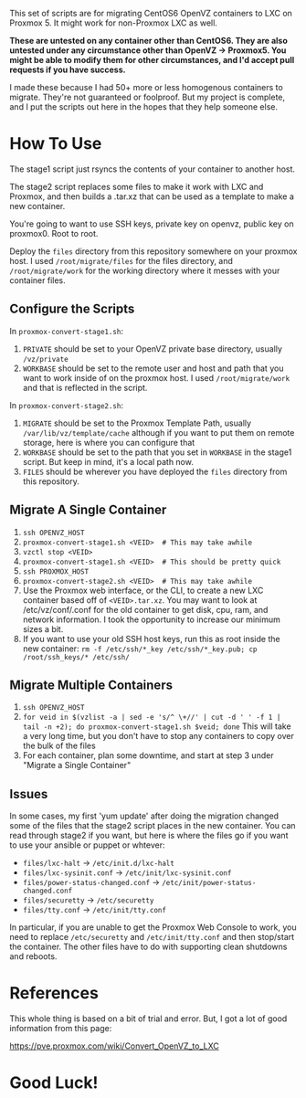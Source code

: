 This set of scripts are for migrating CentOS6 OpenVZ containers to
LXC on Proxmox 5.  It might work for non-Proxmox LXC as well.

**These are untested on any container other than CentOS6.  They
are also untested under any circumstance other than OpenVZ -> Proxmox5.
You might be able to modify them for other circumstances, and I'd accept
pull requests if you have success.**

I made these because I had 50+ more or less homogenous containers to migrate.
They're not guaranteed or foolproof.  But my project is complete, and I put
the scripts out here in the hopes that they help someone else.

# How To Use
The stage1 script just rsyncs the contents of your container to another host.

The stage2 script replaces some files to make it work with LXC and Proxmox,
and then builds a .tar.xz that can be used as a template to make a new
container.

You're going to want to use SSH keys, private key on openvz, public key on proxmox0.  Root to root.

Deploy the `files` directory from this repository somewhere on your proxmox
host.  I used `/root/migrate/files` for the files directory, and `/root/migrate/work`
for the working directory where it messes with your container files.

## Configure the Scripts
In `proxmox-convert-stage1.sh`:
1. `PRIVATE` should be set to your OpenVZ private base directory, usually `/vz/private`
2. `WORKBASE` should be set to the remote user and host and path that you want to
   work inside of on the proxmox host.  I used `/root/migrate/work` and that is
   reflected in the script.

In `proxmox-convert-stage2.sh`:
1. `MIGRATE` should be set to the Proxmox Template Path, usually `/var/lib/vz/template/cache`
   although if you want to put them on remote storage, here is where you can configure that
2. `WORKBASE` should be set to the path that you set in `WORKBASE` in the stage1 script.
   But keep in mind, it's a local path now.
3. `FILES` should be wherever you have deployed the `files` directory from this repository.

## Migrate A Single Container
1. `ssh OPENVZ_HOST`
2. `proxmox-convert-stage1.sh <VEID>  # This may take awhile`
3. `vzctl stop <VEID>`
4. `proxmox-convert-stage1.sh <VEID>  # This should be pretty quick`
5. `ssh PROXMOX_HOST`
6. `proxmox-convert-stage2.sh <VEID>  # This may take awhile`
7. Use the Proxmox web interface, or the CLI, to create a new LXC container
   based off of `<VEID>.tar.xz`.  You may want to look at /etc/vz/conf/<VEID>.conf for the
   old container to get disk, cpu, ram, and network information.  I took the opportunity to
   increase our minimum sizes a bit.
8. If you want to use your old SSH host keys, run this as root inside the new container:
   `rm -f /etc/ssh/*_key /etc/ssh/*_key.pub; cp /root/ssh_keys/* /etc/ssh/`

## Migrate Multiple Containers
1. `ssh OPENVZ_HOST`
2. `for veid in $(vzlist -a | sed -e 's/^ \+//' | cut -d ' ' -f 1 | tail -n +2); do proxmox-convert-stage1.sh $veid; done`
   This will take a very long time, but you don't have to stop any containers to copy over the bulk of the files
3. For each container, plan some downtime, and start at step 3 under "Migrate a Single Container"

## Issues
In some cases, my first 'yum update' after doing the migration changed some of the files that
the stage2 script places in the new container.  You can read through stage2 if you want, but
here is where the files go if you want to use your ansible or puppet or whtever:

* `files/lxc-halt` -> `/etc/init.d/lxc-halt`
* `files/lxc-sysinit.conf` -> `/etc/init/lxc-sysinit.conf`
* `files/power-status-changed.conf` -> `/etc/init/power-status-changed.conf`
* `files/securetty` -> `/etc/securetty`
* `files/tty.conf` -> `/etc/init/tty.conf`

In particular, if you are unable to get the Proxmox Web Console to work, you need to
replace `/etc/securetty` and `/etc/init/tty.conf` and then stop/start the container.  The other
files have to do with supporting clean shutdowns and reboots.

# References

This whole thing is based on a bit of trial and error.  But, I got a lot of good
information from this page:

https://pve.proxmox.com/wiki/Convert_OpenVZ_to_LXC

# Good Luck!
